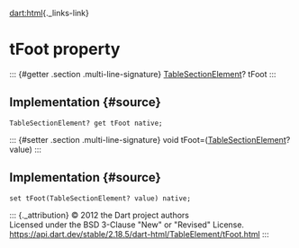 [dart:html](../../dart-html/dart-html-library){._links-link}

tFoot property
==============

::: {#getter .section .multi-line-signature}
[TableSectionElement](../tablesectionelement-class)? tFoot
:::

Implementation {#source}
--------------

``` {.language-dart data-language="dart"}
TableSectionElement? get tFoot native;
```

::: {#setter .section .multi-line-signature}
void tFoot=([TableSectionElement](../tablesectionelement-class)? value)
:::

Implementation {#source}
--------------

``` {.language-dart data-language="dart"}
set tFoot(TableSectionElement? value) native;
```

::: {._attribution}
© 2012 the Dart project authors\
Licensed under the BSD 3-Clause \"New\" or \"Revised\" License.\
<https://api.dart.dev/stable/2.18.5/dart-html/TableElement/tFoot.html>
:::

